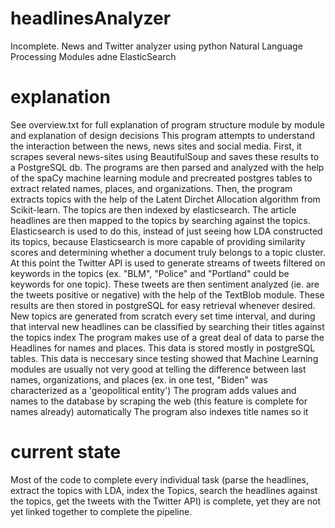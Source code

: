# headlinesAnalyzer
Incomplete. News and Twitter analyzer using python Natural Language Processing Modules adne ElasticSearch
# explanation
See overview.txt for full explanation of program structure module by module and explanation of design decisions
This program attempts to understand the interaction between the news, news sites and social media. 
First, it scrapes several news-sites using BeautifulSoup and saves these results to a PostgreSQL db. The programs are then parsed and analyzed with the help of the spaCy machine learning module and precreated postgres tables to extract related names, places, and organizations. Then, the program extracts topics with the help of the Latent Dirchet Allocation algorithm from Scikit-learn. The topics are then indexed by elasticsearch. The article headlines are then mapped to the topics by searching against the topics. Elasticsearch is used to do this, instead of just seeing how LDA constructed its topics, because Elasticsearch is more capable of providing similarity scores and determining whether a document truly belongs to a topic cluster. At this point the Twitter API is used to generate streams of tweets filtered on keywords in the topics (ex. "BLM", "Police" and "Portland" could be keywords for one topic). These tweets are then sentiment analyzed (ie. are the tweets positive or negative) with the help of the TextBlob module. These results are then stored in postgreSQL for easy retrieval whenever desired. 
New topics are generated from scratch every set time interval, and during that interval new headlines can be classified by searching their titles against the topics index
The program makes use of a great deal of data to parse the Headlines for names and places. This data is stored mostly in postgreSQL tables. This data is neccesary since testing showed that Machine Learning modules are usually not very good at telling the difference between last names, organizations, and places (ex. in one test, "Biden" was characterized as a 'geopolitical entity')
The program adds values and names to the database by scraping the web (this feature is complete for names already) automatically
The program also indexes title names so it

# current state
Most of the code to complete every individual task (parse the headlines, extract the topics with LDA, index the Topics, search the headlines against the topics, get the tweets with the Twitter API) is complete, yet they are not yet linked together to complete the pipeline. 

